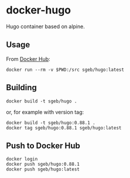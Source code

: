 # docker-hugo

Hugo container based on alpine.

## Usage

From [Docker Hub](https://hub.docker.com/r/sgeb/hugo/):

```
docker run --rm -v $PWD:/src sgeb/hugo:latest
```

## Building

```
docker build -t sgeb/hugo .
```

or, for example with version tag:

```
docker build -t sgeb/hugo:0.88.1 .
docker tag sgeb/hugo:0.88.1 sgeb/hugo:latest
```

## Push to Docker Hub

```
docker login
docker push sgeb/hugo:0.88.1
docker push sgeb/hugo:latest
```

